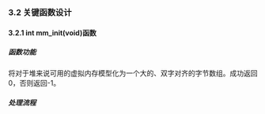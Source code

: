 ### 3.2 关键函数设计

#### 3.2.1 int mm_init(void)函数

##### 函数功能

将对于堆来说可用的虚拟内存模型化为一个大的、双字对齐的字节数组。成功返回0，否则返回-1。

##### 处理流程


